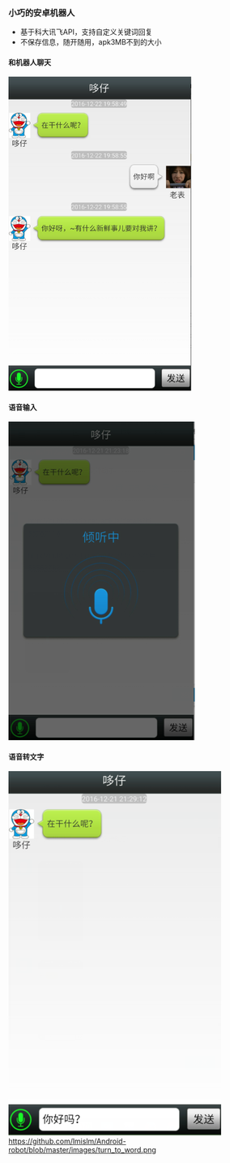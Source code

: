 ###  小巧的安卓机器人

+ 基于科大讯飞API，支持自定义关键词回复
+ 不保存信息，随开随用，apk3MB不到的大小
#### 和机器人聊天
![和机器人聊天][1]
#### 语音输入
![语音输入][2]
#### 语音转文字
![语音转文字][3]
https://github.com/lmislm/Android-robot/blob/master/images/turn_to_word.png

  [1]: https://github.com/lmislm/Android-robot/blob/master/images/based_fun.png?raw=true
  [2]: https://github.com/lmislm/Android-robot/blob/master/images/noise_say.png?raw=true
  [3]: https://github.com/lmislm/Android-robot/blob/master/images/turn_to_word.png?raw=true
